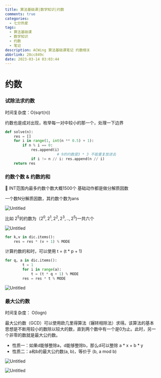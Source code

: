 ```yaml
---
title: 算法基础课|数学知识|约数
comments: true
categories:
  - 七分热爱
tags:
  - 算法基础课
  - 数学知识
  - 约数
  - 笔记
description: ACWing 算法基础课笔记 约数相关
abbrlink: 28cc849c
date: 2023-03-14 03:03:44
---
```


# 约数

### 试除法求约数

时间复杂度：O(sqrt(n))

约数也是成对出现，枚举每一对中较小的那一个，处理一下边界

```python
def solve(n):
    res = []
    for i in range(1, int(n ** 0.5) + 1):
        if n % i == 0:
            res.append(i)
						# 9的约数是3 * 3 不能重复放进去 
            if i != n // i: res.append(n // i)
    return res
```

### 约数个数 & 约数的和

<aside>
🤔 INT范围内最多约数个数大概1500个
基础动作都是做分解质因数


</aside>

一个数N分解质因数，其约数个数为ans

![Untitled](https://qiniu.dcts.top/typora/202303140304243.png)

比如 $2^5$的约数为（$2^0,2^1,2^2,2^3,..,2^5)$一共六个

![Untitled](https://qiniu.dcts.top/typora/202303140304273.png)

```python
for k,v in dic.items():
    res = res * (v + 1) % MODE
```

计算约数的和时，可以使用 t = (t * p + 1)

```python
for q, a in dic.items():
        t = 1
        for i in range(a):
            t = (t * q + 1) % MODE
        res = res * t % MODE
```

![Untitled](https://qiniu.dcts.top/typora/202303140304290.jpeg)

### 最大公约数

时间复杂度： O(logn)

最大公约数（GCD）可以使用欧几里得算法（辗转相除法）求得。该算法的基本思想是不断用较小的数除以较大的数，直到两个数中有一个是0为止。此时，另一个非零的数就是最大公约数。

- 性质一：如果d能够整除a，d能够整除b，那么d可以整除 a * x + b * y
- 性质二：a和b的最大公约数(a, b)，等价于 (b, a mod b)

![Untitled](https://qiniu.dcts.top/typora/202303140304305.png)

![Untitled](https://qiniu.dcts.top/typora/202303140304319.jpeg)
